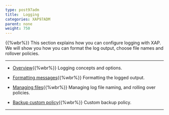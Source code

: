 ```yaml
---
type: post97adm
title:  Logging
categories: XAP97ADM
parent: none
weight: 750
---
```

{{%wbr%}}
This section explains how you can configure logging with XAP. We will show you how you can format the log output, choose file names and rollover policies.

<hr/>

- [Overview](./logging.html){{%wbr%}}
Logging concepts and options.


- [Formatting messages](./logging-formatting-messages.html){{%wbr%}}
Formatting the logged output.

- [Managing files](./logging-managing-files.html){{%wbr%}}
Managing log file naming, and rolling over policies.

- [Backup custom policy](./logging-backing-custom-policy.html){{%wbr%}}
Custom backup policy.
<hr/>
